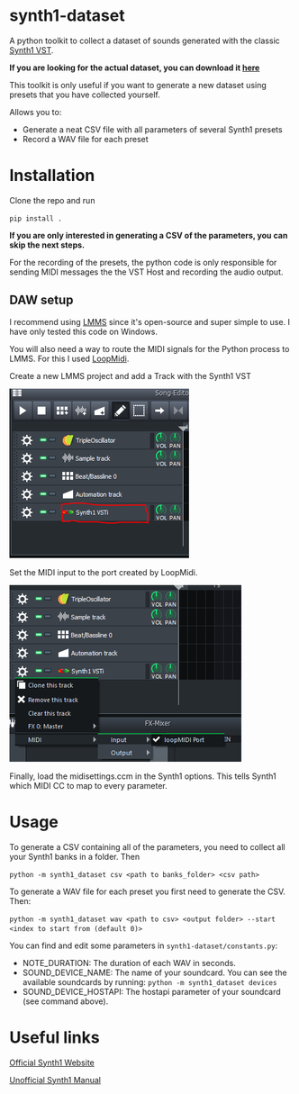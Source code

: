 # synth1-dataset
A python toolkit to collect a dataset of sounds generated with the classic [Synth1 VST](https://daichilab.sakura.ne.jp/softsynth/index.html).

**If you are looking for the actual dataset, you can download it [here](https://www.kaggle.com/datasets/odysseask/synth1-dataset)**

This toolkit is only useful if you want to generate a new dataset using presets that you have collected yourself. 

Allows you to:
- Generate a neat CSV file with all parameters of several Synth1 presets
- Record a WAV file for each preset

# Installation

Clone the repo and run 

`pip install .`

__If you are only interested in generating a CSV of the parameters, you can skip the next steps.__

For the recording of the presets, the python code is only responsible for sending MIDI messages the the VST Host and recording the audio output.  

## DAW setup
I recommend using [LMMS](https://lmms.io/) since it's open-source and super simple to use. I have only tested this code on Windows. 

You will also need a way to route the MIDI signals for the Python process to LMMS. For this I used [LoopMidi](https://www.tobias-erichsen.de/software/loopmidi.html).

Create a new LMMS project and add a Track with the Synth1 VST

![Screenshot 1](imgs/lmms1.png)

Set the MIDI input to the port created by LoopMidi.

![Screenshot 2](imgs/lmms2.png)

Finally, load the midisettings.ccm in the Synth1 options. This tells Synth1 which MIDI CC to map to every parameter.


# Usage
To generate a CSV containing all of the parameters, you need to collect all your Synth1 banks in a folder. Then

```python -m synth1_dataset csv <path to banks_folder> <csv path>```


To generate a WAV file for each preset you first need to generate the CSV. Then:

```python -m synth1_dataset wav <path to csv> <output folder> --start <index to start from (default 0)>```

You can find and edit some parameters in `synth1-dataset/constants.py`:
- NOTE_DURATION: The duration of each WAV in seconds.
- SOUND_DEVICE_NAME: The name of your soundcard. You can see the available soundcards by running: `python -m synth1_dataset devices`
- SOUND_DEVICE_HOSTAPI: The hostapi parameter of your soundcard (see command above).

# Useful links

[Official Synth1 Website](https://daichilab.sakura.ne.jp/softsynth/index.html)

[Unofficial Synth1 Manual](https://sound.eti.pg.gda.pl/student/eim/doc/Synth1.pdf)
